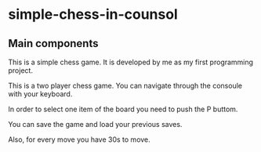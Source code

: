 # simple-chess-in-counsol

<h2> Main components </h2>
This is a simple chess game. It is developed by me as my first programming project. <br>

This is a two player chess game. You can navigate through the consoule with your keyboard. <br>

In order to select one item of the board you need to push the P buttom. <br>

You can save the game and load your previous saves. <br>

Also, for every move you have 30s to move.


